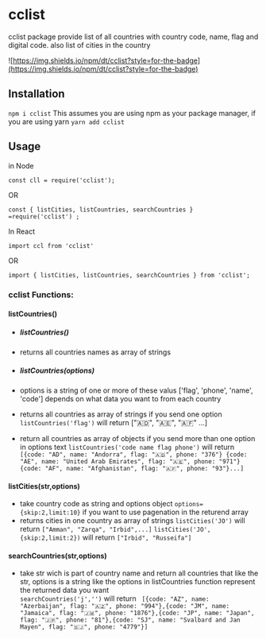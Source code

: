 # cclist

cclist package provide list of all countries with country code, name, flag and digital code. also list of cities in the country

![https://img.shields.io/npm/dt/cclist?style=for-the-badge](https://img.shields.io/npm/dt/cclist?style=for-the-badge)

## Installation

`npm i cclist`
This assumes you are using npm as your package manager, if you are using yarn `yarn add cclist`

## Usage

in Node

```
const cll = require('cclist');
```

OR

```
const { listCities, listCountries, searchCountries } =require('cclist') ;
```

In React

```
import ccl from 'cclist'
```

OR

```
import { listCities, listCountries, searchCountries } from 'cclist';
```

### cclist Functions:

#### listCountries()

- ##### listCountries()
- returns all countries names as array of strings

- ##### listCountries(options)
- options is a string of one or more of these valus ['flag', 'phone', 'name', 'code'] depends on what data you want to from each country
- returns all countries as array of strings if you send one option
  `listCountries('flag')`
  will return
  ["🇦🇩", "🇦🇪", "🇦🇫" …]

- return all countries as array of objects if you send more than one option in options text
  `listCountries('code name flag phone')`
  will return
  ` [{code: "AD", name: "Andorra", flag: "🇦🇩", phone: "376"} {code: "AE", name: "United Arab Emirates", flag: "🇦🇪", phone: "971"} {code: "AF", name: "Afghanistan", flag: "🇦🇫", phone: "93"}...]`

#### listCities(str,options)

- take country code as string and options object `options={skip:2,limit:10}` if you want to use pagenation in the returend array
- returns cities in one country as array of strings
  `listCities('JO')`
  will return
  `["Amman", "Zarqa", "Irbid",...]`
  `listCities('JO',{skip:2,limit:2})`
  will return
  `["Irbid", "Russeifa"]`

#### searchCountries(str,options)

- take str wich is part of country name and return all countries that like the str, options is a string like the options in listCountries function represent the returned data you want  
  `searchCountries('j','')`
  will return
  ` [{code: "AZ", name: "Azerbaijan", flag: "🇦🇿", phone: "994"},{code: "JM", name: "Jamaica", flag: "🇯🇲", phone: "1876"},{code: "JP", name: "Japan", flag: "🇯🇵", phone: "81"},{code: "SJ", name: "Svalbard and Jan Mayen", flag: "🇸🇯", phone: "4779"}]`
